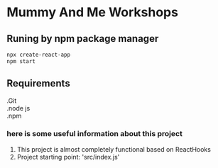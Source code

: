 # Mummy And Me Workshops

## Runing by npm package manager

```bash
npx create-react-app
npm start
```

## Requirements

.Git</br>
.node js</br>
.npm</br>

### here is some useful information about this project

1. This project is almost completely functional based on ReactHooks</br>
2. Project starting point: 'src/index.js'</br>
